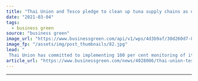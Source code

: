 ```yaml
---
title: "Thai Union and Tesco pledge to clean up tuna supply chains as demand surges"
date: "2021-03-04"
tags: 
  - business green
source: "business green"
image_url: "https://www.businessgreen.com/api/v1/wps/4d3b9af/30d260d7-8054-4ec0-b87f-2aa7deb609d5/2/iStock-1136011716-185x114.jpg"
image_fp: "/assets/img/post_thumbnails/82.jpg"
lead: "
 Thai Union has committed to implementing 100 per cent monitoring of its tuna supply chain by 2025, while Tesco pledged to make all its tuna MSC-certified by 2025 ..."
article_url: "https://www.businessgreen.com/news/4028006/thai-union-tesco-pledge-clean-tuna-supply-chains-demand-surges"
---
```


---
